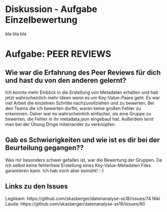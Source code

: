 <h1> Diskussion - Aufgabe Einzelbewertung </h1>
bla bla bla

<h1> Aufgabe: PEER REVIEWS </h1>
<h2> Wie war die Erfahrung des Peer Reviews für dich und hast du von den anderen gelernt? </h2>
Ich konnte mehr Einblick in die Erstellung von Metadaten erhalten und hab jetzt wahrscheinlich mehr Ideen wenn es um Key-Value-Paare geht. 
Es war viel Arbeit die einzelnen Schritte nachzuvollziehen und zu bewerten. Bei den Teams die ich bewerten durfte, waren keine großen Fehler zu erkennnen. 
Daher war es wahrscheinlich einfacher, als eine Gruppe zu bewerten, die Fehler in ihr metadata.json eingebaut hat.
Außerdem lernt man bei der Übung Dinge miteinander zu verknüpfen.

<h2> Gab es Schwierigkeiten und wie ist es dir bei der Beurteilung gegangen?? </h2>
Was mir besonders schwer gefallen ist, war die Bewertung der Gruppen. Da ich selbst keine fehlerfreie Erstellung eines Key-Value-Metadaten Files garantieren kann. 
Ich hab mich aber bemüht! :-)

<h2> Links zu den Issues </h2>
Legiteam: https://github.com/skasberger/datenanalyse-ss18/issues/74
Niki Lauda: https://github.com/skasberger/datenanalyse-ss18/issues/80
 

